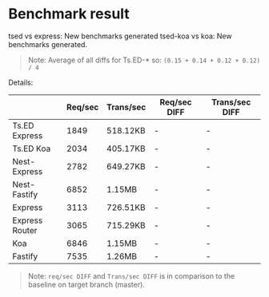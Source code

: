 # Benchmark result

tsed vs express: New benchmarks generated
tsed-koa vs koa: New benchmarks generated.

> Note: 
> Average of all diffs for Ts.ED-* so: `(0.15 + 0.14 + 0.12 + 0.12) / 4`

Details:

|                | Req/sec | Trans/sec | Req/sec DIFF | Trans/sec DIFF |
| -------------- | ------- | --------- | ------------ | -------------- |
| Ts.ED Express  | 1849    | 518.12KB  | -            | -              |
| Ts.ED Koa      | 2034    | 405.17KB  | -            | -              |
| Nest-Express   | 2782    | 649.27KB  | -            | -              |
| Nest-Fastify   | 6852    | 1.15MB    | -            | -              |
| Express        | 3113    | 726.51KB  | -            | -              |
| Express Router | 3065    | 715.29KB  | -            | -              |
| Koa            | 6846    | 1.15MB    | -            | -              |
| Fastify        | 7535    | 1.26MB    | -            | -              |

> Note:
> `req/sec DIFF` and `Trans/sec DIFF` is in comparison to the baseline on target branch (master).